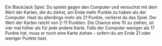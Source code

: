 Ein BlackJack Spiel.
Du spielst gegen den Computer und versuchst mit dem Wert der Karten, die du ziehst, am Ende mehr Punkte zu haben als der Computer.
Hast du allerdings mehr als 21 Punkte, verlierst du das Spiel.
Der Wert der Karten reicht von 2-11 Punkten. Die Chance eine 10 zu ziehen, ist vier mal höher als für jede andere Karte.
Falls der Computer weniger als 17 Punkte hat, muss er noch eine Karte ziehen - sofern du am Ende 21 oder weniger Punkte hast.
